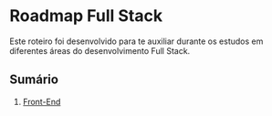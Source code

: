 # Roadmap Full Stack

Este roteiro foi desenvolvido para te auxiliar durante os estudos em diferentes áreas do desenvolvimento Full Stack.

## Sumário
1. [Front-End](https://github.com/joaopedrocosso/fullstack-roadmap/blob/main/FRONTEND.md)
